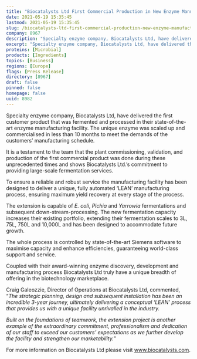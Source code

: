 ```yaml
---
title: "Biocatalysts Ltd First Commercial Production in New Enzyme Manufacturing Facility"
date: 2021-05-19 15:35:45
lastmod: 2021-05-19 15:35:45
slug: /biocatalysts-ltd-first-commercial-production-new-enzyme-manufacturing-facility
company: 8967
description: "Specialty enzyme company, Biocatalysts Ltd, have delivered the first customer product that was fermented and processed in their state-of-the-art enzyme manufacturing facility."
excerpt: "Specialty enzyme company, Biocatalysts Ltd, have delivered the first customer product that was fermented and processed in their state-of-the-art enzyme manufacturing facility."
proteins: [Microbial]
products: [Ingredients]
topics: [Business]
regions: [Europe]
flags: [Press Release]
directory: [8967]
draft: false
pinned: false
homepage: false
uuid: 8982
---
```

<p>Specialty enzyme company, Biocatalysts Ltd, have delivered the first customer product that was fermented and processed in their state-of-the-art enzyme manufacturing facility. The unique enzyme was scaled up and commercialised in less than 10 months to meet the demands of the customers’ manufacturing schedule.</p>
<p>It is a testament to the team that the plant commissioning, validation, and production of the first commercial product was done during these unprecedented times and shows Biocatalysts Ltd.’s commitment to providing large-scale fermentation services.</p>
<p>To ensure a reliable and robust service the manufacturing facility has been designed to deliver a unique, fully automated ‘LEAN’ manufacturing process, ensuring maximum yield recovery at every stage of the process.</p>
<p>The extension is capable of <em>E. coli</em>, <em>Pichia</em> and <em>Yarrowia</em> fermentations and subsequent down-stream-processing. The new fermentation capacity increases their existing portfolio, extending their fermentation scales to 3L, 75L, 750L and 10,000L and has been designed to accommodate future growth.</p>
<p>The whole process is controlled by state-of-the-art Siemens software to maximise capacity and enhance efficiencies, guaranteeing world-class support and service.</p>
<p>Coupled with their award-winning enzyme discovery, development and manufacturing process Biocatalysts Ltd truly have a unique breadth of offering in the biotechnology marketplace.</p>
<p>Craig Galeozzie, Director of Operations at Biocatalysts Ltd, commented, “<em>The strategic planning, design and subsequent installation has been an incredible 3-year journey, ultimately delivering a conceptual ‘LEAN’ process that provides us with a unique facility unrivalled in the industry.</em></p>
<p><em>Built on the foundations of teamwork, the extension project is another example of the extraordinary commitment, professionalism and dedication of our staff to exceed our customers’ expectations as we further develop the facility and strengthen our marketability.</em>”</p>
<p>For more information on Biocatalysts Ltd please visit <a href="http://www.biocatalysts.com">www.biocatalysts.com</a>.</p>
